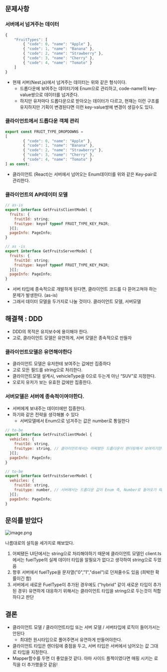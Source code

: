 ## 문제사항

### 서버에서 넘겨주는 데이터

```jsx
{
	"FruitTypes": [
		{ "code": 0, "name": "Apple" },
		{ "code": 1, "name": "Banana" },
		{ "code": 2, "name": "Strawberry" },
		{ "code": 3, "name": "Cherry" },
		{ "code": 4, "name": "Tomato" }
	]
}
```

- 현재 서버(Nest.js)에서 넘겨주는 데이터는 위와 같은 형식이다.
  - 드롭다운에 보여주는 데이터기에 Enum으로 관리하고, code-name의 key-value쌍으로 데이터를 넘겨준다.
  - 하지만 유저마다 드롭다운으로 받아오는 데이터가 다르고, 현재는 이런 구조를 유지하지만 기획이 변경된다면 이런 key-value쌍에 변경이 생길수도 있다.

### 클라이언트에서 드롭다운 객체 관리

```jsx
export const FRUIT_TYPE_DROPDOWNS =
[
		{ "code": 0, "name": "Apple" },
		{ "code": 1, "name": "Banana" },
		{ "code": 2, "name": "Strawberry" },
		{ "code": 3, "name": "Cherry" },
		{ "code": 4, "name": "Tomato" }
] as const;

```

- 클라이언트 (React)는 서버에서 넘어오는 Enum데이터를 위와 같은 Key-pair로 관리한다.

### 클라이언트의 API데이터 모델

```jsx
// as-is
export interface GetFruitsClientModel {
  fruits: {
    fruitId: string;
    fruitype: keyof typeof FRUIT_TYPE_KEY_PAIR;
  }[];
  pageInfo: PageInfo;
}

// as -is
export interface GetFruitsServerModel {
  fruits: {
    fruitId: string;
    fruitype: keyof typeof FRUIT_TYPE_KEY_PAIR;
  }[];
  pageInfo: PageInfo;
}
```

- 서버 타입에 종속적으로 개발하게 된다면, 클라이언트 코드를 다 뜯어고쳐야 하는 문제가 발생한다. (as-is)
- 그래서 데이터 모델을 두가지로 나눌 것이다. 클라이언트 모델, 서버모델

## 해결책 : DDD

- DDD의 목적은 유지보수에 용이해야 한다.
- 고로, 클라이언트 모델은 유연하게, 서버 모델은 종속적으로 만들자

### 클라이언트모델은 유연해야한다

- 클라이언트 모델은 유저한테 보여주는 값에만 집중하다
- 고로 모든 필드를 string으로 처리한다.
- 클라이언트모델 설계시, vehicleType을 0으로 두는게 아닌 “SUV”로 지정한다.
- 오로지 유저가 보는 유효한 값에만 집중한다.

### 서버모델은 서버에 종속적이여야한다.

- 서버에게 보내주는 데이터에만 집중한다.
- 하기와 같은 전략을 생각해볼 수 있다
  - 서버모델에서 Enum으로 넘겨주는 값은 number로 통일한다

```jsx
// to-be
export interface GetFruitsClientModel {
  vehicles: {
    fruitId: string,
    fruitype: string, // 클라이언트에서는 어찌됐든 드롭다운이 렌더링해서 보여지기만 하면돼서 string으로 바뀐다.
  }[];
  pageInfo: PageInfo;
}

// to-be
export interface GetFruitsServerModel {
  vehicles: {
    fruitId: string,
    fruitype: number, // 서버에서는 드롭다운 값이 Enum 즉, Number로 들어오기 때문에 서버 종속적으로 맞춘다
  }[];
  pageInfo: PageInfo;
}
```

## 문의를 받았다

![image.png](attachment:a3387612-d932-432e-9958-751a3163b23b:image.png)

나름대로의 설득을 세가지로 해보았다.

1. 어찌됐든 UI단에서는 string으로 처리해야하기 때문에 클라이언트 모델인 client.ts에서는 fuelType의 실제 데이터 타입을 알필요가 없다고 생각하여 string으로 두었음
2. 향후 서버에서 fuelType을 문자열("0","1","disel")로 던져줄수도 있음 (희박한 확률이긴 함)
3. 서버에서 새로운 FuelType이 추가된 경우에도 ("hybrid" 같이 새로운 타입이 추가된 경우) 유연하게 대응하기 위해서는 클라이언트 타입을 string으로 두는것이 적합하다고 판단

## 결론

- 클라이언트 모델 / 클라이언트타입 또는 서버 모델 / 서버타입에 로직이 들어가서는 안된다
  - 최대한 원시타입으로 풀어주면서 유연하게 만들어야한다.
- 클라이언트 타입은 렌더링에 중점을 두고, 서버 타입은 서버에서 넘어오는 값 그대로 타입을 지정한다.
- Mapper함수를 두면 더 좋았을것 같다. 아마 사이드 플젝이였다면 매핑 시키는 로직을 더 추가했을것 같음!
